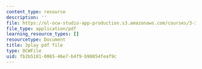 ```yaml
---
content_type: resource
description: ''
file: https://ol-ocw-studio-app-production.s3.amazonaws.com/courses/3-320-atomistic-computer-modeling-of-materials-sma-5107-spring-2005/fb2b5181006546e7b4f9b90854feaf9c_ZsqPyPe7B5w.pdf
file_type: application/pdf
learning_resource_types: []
resourcetype: Document
title: 3play pdf file
type: OCWFile
uid: fb2b5181-0065-46e7-b4f9-b90854feaf9c
---
```


